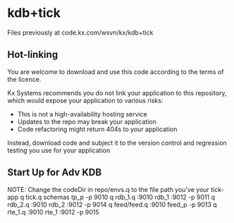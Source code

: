 # kdb+tick

Files previously at code.kx.com/wsvn/kx/kdb+tick


## Hot-linking

You are welcome to download and use this code according to the terms of the licence. 

Kx Systems recommends you do not link your application to this repository, 
which would expose your application to various risks:

- This is not a high-availability hosting service
- Updates to the repo may break your application 
- Code refactoring might return 404s to your application

Instead, download code and subject it to the version control and regression testing 
you use for your application



## Start Up for Adv KDB
NOTE: Change the codeDir in repo/envs.q to the file path you've your tick-app
q tick.q schemas tp_p -p 9010
q rdb_1.q :9010 rdb_1 :9012 -p 9011
q rdb_2.q :9010 rdb_2 :9012 -p 9014
q feed/feed.q :9010 feed_p -p 9013
q rte_1.q :9010 rte_1 :9012 -p 9015
